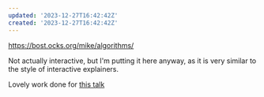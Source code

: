 ```yaml
---
updated: '2023-12-27T16:42:42Z'
created: '2023-12-27T16:42:42Z'
---
```

https://bost.ocks.org/mike/algorithms/

Not actually interactive, but I'm putting it here anyway, as it is very similar to the style of interactive explainers.

Lovely work done for [this talk](https://vimeo.com/112319901)